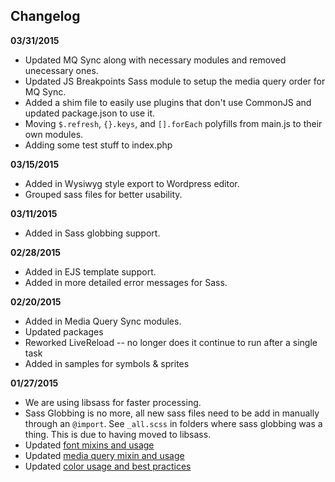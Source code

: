 ## Changelog
**03/31/2015**
* Updated MQ Sync along with necessary modules and removed unecessary ones.
* Updated JS Breakpoints Sass module to setup the media query order for MQ Sync.
* Added a shim file to easily use plugins that don't use CommonJS and updated package.json to use it.
* Moving `$.refresh`, `{}.keys`, and `[].forEach` polyfills from main.js to their own modules.
* Adding some test stuff to index.php

**03/15/2015**
* Added in Wysiwyg style export to Wordpress editor.
* Grouped sass files for better usability.

**03/11/2015**
* Added in Sass globbing support.

**02/28/2015**
* Added in EJS template support.
* Added in more detailed error messages for Sass.

**02/20/2015**
* Added in Media Query Sync modules.
* Updated packages
* Reworked LiveReload -- no longer does it continue to run after a single task
* Added in samples for symbols & sprites

**01/27/2015**
* We are using libsass for faster processing.
* Sass Globbing is no more, all new sass files need to be add in manually through an `@import`. See `_all.scss` in folders where sass globbing was a thing. This is due to having moved to libsass.
* Updated [font mixins and usage](https://github.com/40Digits/gulp-starter/wiki/Sass#fonts)
* Updated [media query mixin and usage](https://github.com/40Digits/gulp-starter/wiki/Sass#media-queries)
* Updated [color usage and best practices](https://github.com/40Digits/gulp-starter/wiki/Sass#colors)
